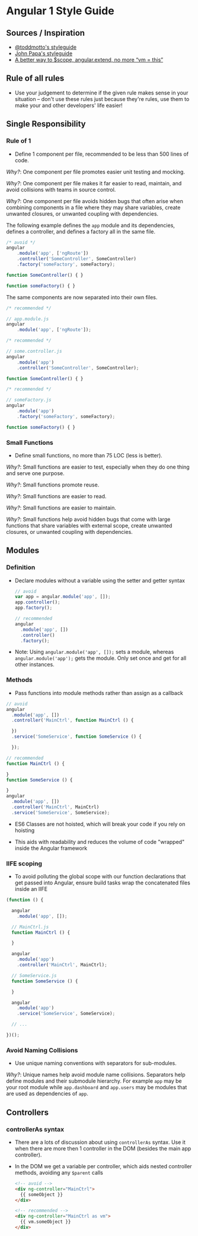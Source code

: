 # Angular 1 Style Guide

## Sources / Inspiration

  - [@toddmotto's styleguide](https://github.com/toddmotto/angular-styleguide)
  - [John Papa's styleguide](https://github.com/johnpapa/angular-styleguide)
  - [A better way to $scope, angular.extend, no more “vm = this”](https://toddmotto.com/a-better-way-to-scope-angular-extend-no-more-vm-this/)

## Rule of all rules

  - Use your judgement to determine if the given rule makes sense in your situation – don't use these rules just because they're rules, use them to make your and other developers' life easier!

## Single Responsibility
### Rule of 1

  - Define 1 component per file, recommended to be less than 500 lines of code.

  *Why?*: One component per file promotes easier unit testing and mocking.

  *Why?*: One component per file makes it far easier to read, maintain, and avoid collisions with teams in source control.

  *Why?*: One component per file avoids hidden bugs that often arise when combining components in a file where they may share variables, create unwanted closures, or unwanted coupling with dependencies.

  The following example defines the `app` module and its dependencies, defines a controller, and defines a factory all in the same file.

  ```javascript
  /* avoid */
  angular
      .module('app', ['ngRoute'])
      .controller('SomeController', SomeController)
      .factory('someFactory', someFactory);

  function SomeController() { }

  function someFactory() { }
  ```

  The same components are now separated into their own files.

  ```javascript
  /* recommended */

  // app.module.js
  angular
      .module('app', ['ngRoute']);
  ```

  ```javascript
  /* recommended */

  // some.controller.js
  angular
      .module('app')
      .controller('SomeController', SomeController);

  function SomeController() { }
  ```

  ```javascript
  /* recommended */

  // someFactory.js
  angular
      .module('app')
      .factory('someFactory', someFactory);

  function someFactory() { }
  ```


### Small Functions

  - Define small functions, no more than 75 LOC (less is better).

  *Why?*: Small functions are easier to test, especially when they do one thing and serve one purpose.

  *Why?*: Small functions promote reuse.

  *Why?*: Small functions are easier to read.

  *Why?*: Small functions are easier to maintain.

  *Why?*: Small functions help avoid hidden bugs that come with large functions that share variables with external scope, create unwanted closures, or unwanted coupling with dependencies.


## Modules

### Definition
- Declare modules without a variable using the setter and getter syntax

  ```javascript
  // avoid
  var app = angular.module('app', []);
  app.controller();
  app.factory();

  // recommended
  angular
    .module('app', [])
    .controller()
    .factory();
  ```

- Note: Using `angular.module('app', []);` sets a module, whereas `angular.module('app');` gets the module. Only set once and get for all other instances.


### Methods

  - Pass functions into module methods rather than assign as a callback

  ```javascript
  // avoid
  angular
    .module('app', [])
    .controller('MainCtrl', function MainCtrl () {

    })
    .service('SomeService', function SomeService () {

    });

  // recommended
  function MainCtrl () {

  }
  function SomeService () {

  }
  angular
    .module('app', [])
    .controller('MainCtrl', MainCtrl)
    .service('SomeService', SomeService);
  ```

  - ES6 Classes are not hoisted, which will break your code if you rely on hoisting

  - This aids with readability and reduces the volume of code "wrapped" inside the Angular framework


### IIFE scoping

  - To avoid polluting the global scope with our function declarations that get passed into Angular, ensure build tasks wrap the concatenated files inside an IIFE

  ```javascript
  (function () {

    angular
      .module('app', []);

    // MainCtrl.js
    function MainCtrl () {

    }

    angular
      .module('app')
      .controller('MainCtrl', MainCtrl);

    // SomeService.js
    function SomeService () {

    }

    angular
      .module('app')
      .service('SomeService', SomeService);

    // ...

  })();
  ```


### Avoid Naming Collisions

  - Use unique naming conventions with separators for sub-modules.

  *Why?*: Unique names help avoid module name collisions. Separators help define modules and their submodule hierarchy. For example `app` may be your root module while `app.dashboard` and `app.users` may be modules that are used as dependencies of `app`.


## Controllers

### controllerAs syntax

- There are a lots of discussion about using `controllerAs` syntax. Use it when there are more then 1 controller in the DOM (besides the main app controller).
- In the DOM we get a variable per controller, which aids nested controller methods, avoiding any `$parent` calls

  ```html
  <!-- avoid -->
  <div ng-controller="MainCtrl">
    {{ someObject }}
  </div>

  <!-- recommended -->
  <div ng-controller="MainCtrl as vm">
    {{ vm.someObject }}
  </div>
  ```
